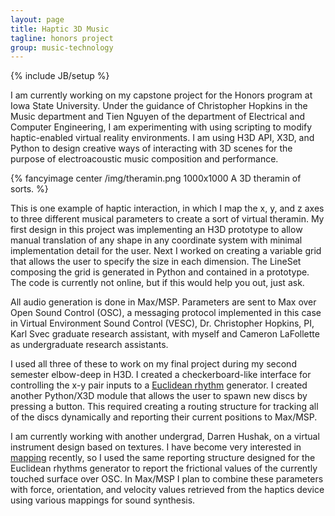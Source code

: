 ```yaml
---
layout: page
title: Haptic 3D Music
tagline: honors project
group: music-technology
---
```

{% include JB/setup %}
 
I am currently working on my capstone project for the Honors program at Iowa State University. Under the guidance of Christopher Hopkins in the Music department and Tien Nguyen of the department of Electrical and Computer Engineering, I am experimenting with using scripting to modify haptic-enabled virtual reality environments. I am using H3D API, X3D, and Python to design creative ways of interacting with 3D scenes for the purpose of electroacoustic music composition and performance. 

{% fancyimage center /img/theramin.png 1000x1000 A 3D theramin of sorts. %}

This is one example of haptic interaction, in which I map the x, y, and z axes to three different musical parameters to create a sort of virtual theramin. My first design in this project was implementing an H3D prototype to allow manual translation of any shape in any coordinate system with minimal implementation detail for the user. Next I worked on creating a variable grid that allows the user to specify the size in each dimension. The LineSet composing the grid is generated in Python and contained in a prototype. The code is currently not online, but if this would help you out, just ask.  

All audio generation is done in Max/MSP. Parameters are sent to Max over Open Sound Control (OSC), a messaging protocol implemented in this case in Virtual Environment Sound Control (VESC), Dr. Christopher Hopkins, PI, Karl Svec graduate research assistant, with myself and Cameron LaFollette as undergraduate research assistants.  

I used all three of these to work on my final project during my second semester elbow-deep in H3D. I created a checkerboard-like interface for controlling the x-y pair inputs to a [Euclidean rhythm](http://www.hisschemoller.com/2011/euclidean-rhythms/) generator. I created another Python/X3D module that allows the user to spawn new discs by pressing a button. This required creating a routing structure for tracking all of the discs dynamically and reporting their current positions to Max/MSP.  

I am currently working with another undergrad, Darren Hushak, on a virtual instrument design based on textures. I have become very interested in [mapping](http://delivery.acm.org/10.1145/1090000/1085207/p1-hunt.pdf?ip=65.110.254.40&acc=ACTIVE%20SERVICE&CFID=251752148&CFTOKEN=87889625&__acm__=1357930181_e70cb6d6d87420859d3df035d906b669) recently, so I used the same reporting structure designed for the Euclidean rhythms generator to report the frictional values of the currently touched surface over OSC. In Max/MSP I plan to combine these parameters with force, orientation, and velocity values retrieved from the haptics device using various mappings for sound synthesis.  


